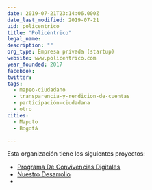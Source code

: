 ```yaml
---
date: 2019-07-21T23:14:06.000Z
date_last_modified: 2019-07-21
uid: policentrico
title: "Policéntrico"
legal_name: 
description: ""
org_type: Empresa privada (startup)
website: www.policentrico.com
year_founded: 2017
facebook: 
twitter: 
tags:
  - mapeo-ciudadano
  - transparencia-y-rendicion-de-cuentas
  - participación-ciudadana
  - otro
cities: 
  - Maputo
  - Bogotá

---
```


Esta organización tiene los siguientes proyectos:

- [Programa De Convivencias Digitales](/i/programa-de-convivencias-digitales.html)
- [Nuestro Desarrollo](/i/nuestro-desarrollo.html)
- [](/i/programa-de-convivencias-digitales.html)
